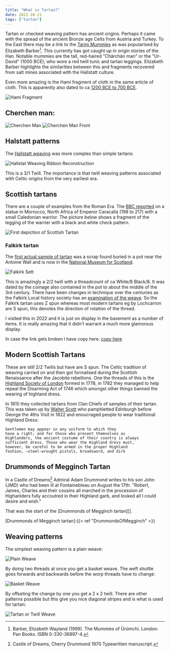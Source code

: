 ```yaml
---
title: "What is Tartan?"
date: 2022-10-21
tags: ["tartan"]
---
```


Tartan or checked weaving pattern has ancient origins.  Perhaps it came with the spread of the ancient Bronze age Celts from Austria and Turkey.  To the East there may be a link to the [Tarim Mummies][] as was popularised by Elizabeth Barber[^1].  This currently has got caught up in origin stories of the Han.  Notable mummies are the tall, red-haired "Chärchän man" or the "Ur-David" (1000 BCE); who wore a red twill tunic and tartan leggings.  Elizabeth Barber highlights the similarities between this and  fragments recovered from salt mines associated with the Hallstatt culture.

[Tarim Mummies]:https://en.wikipedia.org/wiki/Tarim_mummies
[^1]: Barber, Elizabeth Wayland (1999). The Mummies of Ürümchi. London: Pan Books. ISBN 0-330-36897-4.

Even more amazing is the Hami fragment of cloth in the same article of cloth.  This is apparently also dated to ca [1200 BCE to 700 BCE].

![Hami Fragment](mair_7.jpg "https://www.penn.museum/sites/expedition/ancient-mummies-of-the-tarim-basin/")

[1200 BCE to 700 BCE]:http://web.archive.org/web/20090225114606/http://pastmist.wordpress.com/
## Cherchen man:

![Cherchen Man](CherchenMan.jpg "https://chinesemummies.weebly.com/cherchen-man.html")
![Cherchen Man Front](CherchenMan2.jpg "https://www.penn.museum/sites/expedition/ancient-mummies-of-the-tarim-basin/")

## Halstatt patterns
The [Hallstatt weaving][] was more complex than simple tartans:

![Hallstat Weaving Ribbon Reconstruction](ModernHallstatWeaving.png "Ribbon Reonstruction")

This is a 3/1 Twill.  The importance is that twill weaving patterns associated with Celtic origins from the very earliest era.

## Scottish tartans

There are a couple of examples from the Roman Era.  The [BBC reported][] on a statue in Morrocco, North Africa of Emperor Caracalla (198 to 217) with a small Caledonian warrior.  The picture below shows a fragment of the legging of the warrier with a black and white check pattern.

![First depiction of Scottish Tartan](CheckedLeggings.png "Checked Leggings")

### Falkirk tartan
The [first actual sample of tartan][] was a scrap found buried in a pot near the Antoine Wall and is now in the [National Museum for Scotland][].

[National Museum for Scotland]: https://nms.scran.ac.uk/database/record.php?usi=000-100-036-743-C
![Falkirk Sett](FalkirkSett.png "Falkirk Sett")

This is amazingly a 2/2 twill with a threadcount of ca White/8 Black/8.  It was dated by the coinage also contained in the pot to about the middle of the 3rd century.  There have been changes in technique over the centuries as the Falkirk Local history society has an [examination of the weave][].  So the Falkirk tartan uses Z spun whereas most modern tartans eg by Lochcarron are S spun, this denotes the direction of rotation of the thread.

I visited this in 2022 and it is just on display in the basement as a number of items.  It is really amazing that it didn't warrant a much more glamorous display.

[first actual sample of tartan]: https://en.wikipedia.org/wiki/Border_tartan
[examination of the weave]: https://falkirklocalhistorysociety.files.wordpress.com/2019/02/object-4-falkirk-tartan.pdf
In case the link gets broken I have copy here.
[copy here](FalkirkLocalHistorySociety.pdf "Falkirk Tartan examination")


[BBC reported]:https://www.bbc.co.uk/news/uk-scotland-20579219




[Hallstatt weaving]: https://www.academia.edu/1488597/Hallstatt_Tablet_Weaving


## Modern Scottish Tartans
These are still 2/2 Twills but have are S spun.  The Celtic tradition of weaving carried on and then got formalised during the Scottish Renaissance after the Jacobite rebellions.  One the threads of this is the [Highland Society of London][] formed in 1778, in 1782 they managed to help repeal the Disarming Act of 1746 which amongst other things banned the wearing of highland dress.

In 1815 they collected tartans from Clan Chiefs  of samples of their tartan.  This was taken up by [Walter Scott][] who pamphletted Edinburgh before George the 4ths Visit in 1822 and enoucraged people to wear traditional Highland Dress:

[Walter Scott]: https://en.wikipedia.org/wiki/Walter_Scott

```
Gentlemen may appear in any uniform to which they
have a right; and for those who present themselves as
Highlanders, the ancient costume of their country is always
sufficient dress. Those who wear the Highland dress must,
however, be careful to be armed in the proper Highland
fashion, —steel-wrought pistols, broadsword, and dirk
```
[Highland Society of London]: https://highlandsocietyoflondon.org/history.php


## Drummonds of Megginch Tartan

In a Castle of Dreams[^2] Admiral Adam Drummond writes to his son John (JMD) who had been ill at Fontainebleau  on August the 17th. "Robert, James, Charles and their cousins all marched in the procession of Highanlders fully accoutred in their Highland garb, and looked all I could desire and wish."

That was the start of the [Drummonds of Megginch tartan][].

[Drummonds of Megginch tartan]:{{< ref "DrummondsOfMegginch" >}}
[^2]: Castle of Dreams, Cherry Drummond 1970 Typewritten manuscript.

## Weaving patterns

The simplest weaving pattern is a plain weave:

![Plain Weave](PlainWeave.png "Simple weave")

By doing two threads at once you get a basket weave.  The weft shuttle goes forwards and backwards before the worp threads have to change:

![Basket Weave](BasketWeave.png "Basket")

By offseting the change by one you get a 2 x 2 twill.  There are other patterns possible but this give you nice diagonal stripes and is what is used for tartan:

![Tartan or Twill Weave](2_2TwillWeave.png "Twill, tartan weave")



